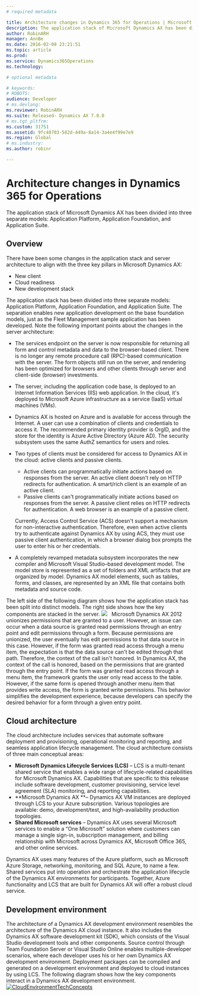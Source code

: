 ```yaml
---
# required metadata

title: Architecture changes in Dynamics 365 for Operations | Microsoft Docs
description: The application stack of Microsoft Dynamics AX has been divided into three separate models: Application Platform, Application Foundation, and Application Suite. 
author: RobinARH
manager: AnnBe
ms.date: 2016-02-08 23:21:51
ms.topic: article
ms.prod: 
ms.service: Dynamics365Operations
ms.technology: 

# optional metadata

# keywords: 
# ROBOTS: 
audience: Developer
# ms.devlang: 
ms.reviewer: RobinARH
ms.suite: Released- Dynamics AX 7.0.0
# ms.tgt_pltfrm: 
ms.custom: 31751
ms.assetid: 9fc48703-582d-449a-8a14-3a4e4f99e7e9
ms.region: Global
# ms.industry: 
ms.author: robinr

---
```


# Architecture changes in Dynamics 365 for Operations

The application stack of Microsoft Dynamics AX has been divided into three separate models: Application Platform, Application Foundation, and Application Suite. 

Overview
--------

There have been some changes in the application stack and server architecture to align with the three key pillars in Microsoft Dynamics AX:

-   New client
-   Cloud readiness
-   New development stack

The application stack has been divided into three separate models: Application Platform, Application Foundation, and Application Suite. The separation enables new application development on the base foundation models, just as the Fleet Management sample application has been developed. Note the following important points about the changes in the server architecture:

-   The services endpoint on the server is now responsible for returning all form and control metadata and data to the browser-based client. There is no longer any remote procedure call (RPC)-based communication with the server. The form objects still run on the server, and rendering has been optimized for browsers and other clients through server and client-side (browser) investments.
-   The server, including the application code base, is deployed to an Internet Information Services (IIS) web application. In the cloud, it's deployed to Microsoft Azure infrastructure as a service (IaaS) virtual machines (VMs).
-   Dynamics AX is hosted on Azure and is available for access through the Internet. A user can use a combination of clients and credentials to access it. The recommended primary identity provider is OrgID, and the store for the identity is Azure Active Directory (Azure AD). The security subsystem uses the same AuthZ semantics for users and roles.
-   Two types of clients must be considered for access to Dynamics AX in the cloud: active clients and passive clients.
    -   Active clients can programmatically initiate actions based on responses from the server. An active client doesn't rely on HTTP redirects for authentication. A smart/rich client is an example of an active client.
    -   Passive clients can't programmatically initiate actions based on responses from the server. A passive client relies on HTTP redirects for authentication. A web browser is an example of a passive client.

    Currently, Access Control Service (ACS) doesn't support a mechanism for non-interactive authentication. Therefore, even when active clients try to authenticate against Dynamics AX by using ACS, they must use passive client authentication, in which a browser dialog box prompts the user to enter his or her credentials.
-   A completely revamped metadata subsystem incorporates the new compiler and Microsoft Visual Studio–based development model. The model store is represented as a set of folders and XML artifacts that are organized by model. Dynamics AX model elements, such as tables, forms, and classes, are represented by an XML file that contains both metadata and source code.

The left side of the following diagram shows how the application stack has been split into distinct models. The right side shows how the key components are stacked in the server. [![](./media/architecturedrawing1.png)](./media/architecturedrawing1.png)   Microsoft Dynamics AX 2012 unionizes permissions that are granted to a user. However, an issue can occur when a data source is granted read permissions through an entry point and edit permissions through a form. Because permissions are unionized, the user eventually has edit permissions to that data source in this case. However, if the form was granted read access through a menu item, the expectation is that the data source can't be edited through that path. Therefore, the context of the call isn't honored. In Dynamics AX, the context of the call is honored, based on the permissions that are granted through the entry point. If the form was granted read access through a menu item, the framework grants the user only read access to the table. However, if the same form is opened through another menu item that provides write access, the form is granted write permissions. This behavior simplifies the development experience, because developers can specify the desired behavior for a form through a given entry point.

## Cloud architecture
The cloud architecture includes services that automate software deployment and provisioning, operational monitoring and reporting, and seamless application lifecycle management. The cloud architecture consists of three main conceptual areas:

-   **Microsoft Dynamics Lifecycle Services (LCS)** – LCS is a multi-tenant shared service that enables a wide range of lifecycle-related capabilities for Microsoft Dynamics AX. Capabilities that are specific to this release include software development, customer provisioning, service level agreement (SLA) monitoring, and reporting capabilities.
-   **Microsoft Dynamics AX **– Dynamics AX VM instances are deployed through LCS to your Azure subscription. Various topologies are available: demo, development/test, and high-availability production topologies.
-   **Shared Microsoft services** – Dynamics AX uses several Microsoft services to enable a “One Microsoft” solution where customers can manage a single sign-in, subscription management, and billing relationship with Microsoft across Dynamics AX, Microsoft Office 365, and other online services.

Dynamics AX uses many features of the Azure platform, such as Microsoft Azure Storage, networking, monitoring, and SQL Azure, to name a few.  Shared services put into operation and orchestrate the application lifecycle of the Dynamics AX environments for participants. Together, Azure functionality and LCS that are built for Dynamics AX will offer a robust cloud service.

## Development environment
The architecture of a Dynamics AX development environment resembles the architecture of the Dynamics AX cloud instance. It also includes the Dynamics AX software development kit (SDK), which consists of the Visual Studio development tools and other components. Source control through Team Foundation Server or Visual Studio Online enables multiple-developer scenarios, where each developer uses his or her own Dynamics AX development environment. Deployment packages can be compiled and generated on a development environment and deployed to cloud instances by using LCS. The following diagram shows how the key components interact in a Dynamics AX development environment.[![CloudEnvironmentTechConcepts](./media/cloudenvironmenttechconcepts.png)](./media/cloudenvironmenttechconcepts.png)

